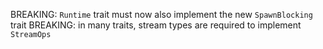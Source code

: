 BREAKING: `Runtime` trait must now also implement the new `SpawnBlocking` trait
BREAKING: in many traits, stream types are required to implement `StreamOps`
